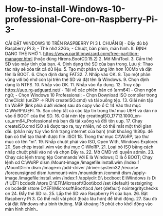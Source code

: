 # How-to-install-Windows-10-professional-Core-on-Raspberry-Pi-3-
CÀI ĐẶT WINDOWS 10 TRÊN RASPBERRY PI 3 I. CHUẨN BỊ - Đầy đủ bộ Raspberry Pi 3; - Thẻ nhớ 32Gb; - Chuột, bàn phím, màn hình. II. ĐỊNH DẠNG THẺ NHỚ 1. https://www.partitionwizard.com/free-partition-manager.html (hoặc dùng Hirens.BootCD.15.2) 2. Mở MiniTool. 3. Cắm thẻ SD vào máy tính của bạn. 4. Định dạng thẻ SD của bạn trong. Lưu ý: Thao tác này sẽ xóa tất cả dữ liệu. 5. Tạo một phân vùng lớn hơn 100Mb và đặt tên là BOOT. 6. Chọn định dạng FAT32. 7. Nhấp vào OK. 8. Tạo một phân vùng với bộ nhớ còn lại trên thẻ SD và đặt tên là Windows. 9. Chọn định dạng là NTFS. 10. Nhấp vào OK. 11. Nhấp vào Áp dụng. 12. Truy cập https://uup.rg-adguard.net/  - Tải về các phiên bản có [arm64]  - Chọn ngôn ngữ; - Chọn Windows 10 Professional; - Chọn Download ISO compiler trong OneClick! (unZIP -> RUN createISO.cmd) và tải xuống tệp. 13. Giải nén tập tin WoRP (link phía dưới video) sau đó copy vào ổ C 14 Vào thư mục C:\WoRP\UEFI. 15. Sao chép tất cả các tập tin trong thư mục UEFI và dán nó vào ổ BOOT của thẻ SD. 16. Giải nén tệp creatingISO_17713.1000_en-us_arm64_Professional mà bạn đã tải xuống và đổi tên uup.  17. Chạy createISO.cmd ISO sẽ được tạo ra, tuy nhiên, nó có thể mất một thời gian dài. (phần này tùy vào tình trạng internet của bạn) (mất khoảng 1h30p. để bạn có thể tạo thành được file .ISO) 18. Trong thư mục C:\WoRP, tạo thư mục có tên "m". 19. Nhấp chuột phải vào ISO, Open With, Windows Explorer. 20. Sao chép install.wim vào thư mục C:\WoRP. 21. Loại bỏ ISO bằng cách nhấp chuột phải vào nó và chọn Đẩy ra. 22. Mở CMD với quyền admin. 23. Chạy các lệnh trong tệp Commands Với E là Windows; D là ổ BOOT; Chạy lệnh cd C:\WoRP  dism /Mount-image /imagefile:install.wim /Index:1 /MountDir:m dism /image:m /add-driver /driver:system32 /recurse /forceunsigned dism /unmount-wim /mountdir:m /commit dism /apply-image /imagefile:install.wim /index:1 /applydir:E:\ bcdboot E:\Windows /s D: /f UEFI bcdedit /store D:\EFI\Microsoft\Boot\bcd /set {default} testsigning on bcdedit /store D:\EFI\Microsoft\Boot\bcd /set {default} nointegritychecks on 24. Đẩy thẻ SD ra. 25. Lắp thẻ SD vào Raspberry Pi của bạn. 26. Bật Raspberry Pi 3. Có thể mất vài phút (hoặc lâu hơn) để khởi động. 27. Sau đó cài đặt Windows như bình thường. Mất khoảng 15 phút cho khởi động vào màn hình chính..
